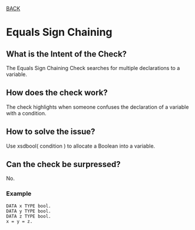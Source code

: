 [BACK](../check_documentation.md)

# Equals Sign Chaining
## What is the Intent of the Check?
The Equals Sign Chaining Check searches for multiple declarations to a variable.

## How does the check work?
The check highlights when someone confuses the declaration of a variable with a condition.

## How to solve the issue?
Use xsdbool( condition ) to allocate a Boolean into a variable.

## Can the check be surpressed?
No.

### Example
```abap
DATA x TYPE bool.
DATA y TYPE bool.
DATA z TYPE bool.
x = y = z.
```
